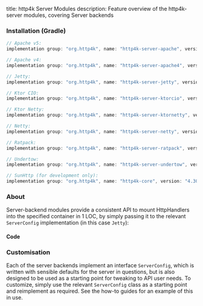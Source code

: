 title: http4k Server Modules
description: Feature overview of the http4k-server modules, covering Server backends

### Installation (Gradle)

```groovy
// Apache v5: 
implementation group: "org.http4k", name: "http4k-server-apache", version: "4.30.5.0"

// Apache v4: 
implementation group: "org.http4k", name: "http4k-server-apache4", version: "4.30.5.0"

// Jetty: 
implementation group: "org.http4k", name: "http4k-server-jetty", version: "4.30.5.0"

// Ktor CIO: 
implementation group: "org.http4k", name: "http4k-server-ktorcio", version: "4.30.5.0"

// Ktor Netty: 
implementation group: "org.http4k", name: "http4k-server-ktornetty", version: "4.30.5.0"

// Netty: 
implementation group: "org.http4k", name: "http4k-server-netty", version: "4.30.5.0"

// Ratpack: 
implementation group: "org.http4k", name: "http4k-server-ratpack", version: "4.30.5.0"

// Undertow: 
implementation group: "org.http4k", name: "http4k-server-undertow", version: "4.30.5.0"

// SunHttp (for development only): 
implementation group: "org.http4k", name: "http4k-core", version: "4.30.5.0"
```

### About
Server-backend modules provide a consistent API to mount HttpHandlers into the specified container in 1 LOC, by 
simply passing it to the relevant `ServerConfig` implementation (in this case `Jetty`):

#### Code [<img class="octocat"/>](https://github.com/http4k/http4k/blob/master/src/docs/guide/reference/servers/example_http.kt)

<script src="https://gist-it.appspot.com/https://github.com/http4k/http4k/blob/master/src/docs/guide/reference/servers/example_http.kt"></script>

### Customisation
Each of the server backends implement an interface `ServerConfig`, which is written with sensible defaults for the server in questions, 
but is also designed to be used as a starting point for tweaking to API user needs. To customize, simply use the relevant `ServerConfig` 
class as a starting point and reimplement as required. See the how-to guides for an example of this in use.
